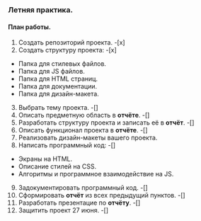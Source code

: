 ### Летняя практика.

#### План работы.

1. Создать репозиторий проекта. -[x]
2. Создать структуру проекта: -[x]
 * Папка для стилевых файлов.
 * Папка для JS файлов.
 * Папка для HTML страниц.
 * Папка для документации.
 * Папка для дизайн-макета.
3. Выбрать тему проекта. -[]
4. Описать предметную область в **отчёте**. -[]
5. Разработать структуру проекта и записать её в **отчёт**. -[]
6. Описать функционал проекта в **отчёте**. -[]
7. Реализовать дизайн-макеты вашего проекта.
8. Написать программный код: -[]
 * Экраны на HTML.
 * Описание стилей на CSS.
 * Алгоритмы и программное взаимодействие на JS.
9. Задокументировать программный код. -[]
10. Сформировать **отчёт** из всех предыдущий пунктов. -[]
11. Разработать презентацие по **отчёту**. -[]
12. Защитить проект 27 июня. -[]
